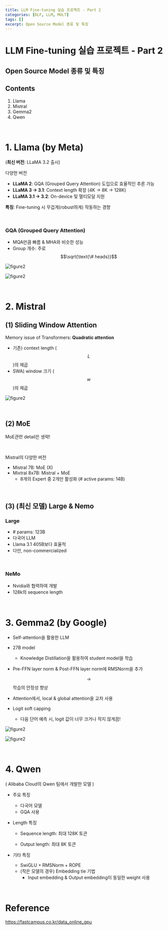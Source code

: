 ```yaml
---
title: LLM Fine-tuning 실습 프로젝트 - Part 2
categories: [DLF, LLM, MULT]
tags: []
excerpt: Open Source Model 종류 및 특징
---
```


<script src="https://cdn.mathjax.org/mathjax/latest/MathJax.js?config=TeX-AMS-MML_HTMLorMML" type="text/javascript"></script>



# LLM Fine-tuning 실습 프로젝트 - Part 2

## Open Source Model 종류 및 특징

## Contents

1. Llama
2. Mistral
3. Gemma2
4. Qwen

<br>

# 1. Llama (by Meta)

(**최신 버전**: LLaMA 3.2 출시)

다양한 버전

- **LLaMA 2**: GQA (Grouped Query Attention) 도입으로 효율적인 추론 가능
- **LLaMA 3 → 3.1**: Context length 확장 (4K → 8K → 128K)
- **LLaMA 3.1 → 3.2**: On-device 및 멀티모달 지원

**특징**: Fine-tuning 시 무겁게(robust하게) 작동하는 경향

<br>

### GQA (Grouped Query Attention)

- MQA만큼 빠름 & MHA와 비슷한 성능
- Group 개수: 주로 $$\sqrt{\text{\# heads}}$$

![figure2](/assets/img/llm/img638.png)

![figure2](/assets/img/llm/img639.png)

<br>

# 2. Mistral

## (1) Sliding Window Attention

Memory issue of Transformers: **Quadratic attention**

- 기존) context length ($$L$$)의 제곱
- SWA) window 크기 ($$w$$)의 제곱

![figure2](/assets/img/llm/img640.png)

<br>

## (2) MoE

MoE관련 detail은 생략!

<br>

Mistral의 다양한 버전

- Mistral 7B: MoE (X)
- Mixtral 8x7B: Mistral + MoE
  - 8개의 Expert 중 2개만 활성화 (\# active params: 14B)

<br>

## (3) (최신 모델) Large & Nemo

### Large

- \# params: 123B
- 다국어 LLM
- Llama 3.1 405B보다 효율적
- 다만, non-commercialized

<br>

### NeMo

- Nvidia와 협력하여 개발
- 128k의 sequence length

<br>

# 3. Gemma2 (by Google)

- Self-attention을 활용한 LLM

- 27B model

  - Knowledge Distillation을 활용하여 student model을 학습

- Pre-FFN layer norm & Post-FFN layer norm에 RMSNorm을 추가

  $$\rightarrow$$ 학습의 안정성 향상

- Attention에서, local & global attention을 교차 사용
- Logit soft capping
  - 다음 단어 예측 시, logit 값이 너무 크거나 작지 않게끔!

![figure2](/assets/img/llm/img641.png)

![figure2](/assets/img/llm/img642.png)

<br>

# 4. Qwen

( Alibaba Cloud의 Qwen 팀에서 개발한 모델 )

- 주요 특징

  - 다국어 모델
  - GQA 사용

- Length 특징

  - Sequence length: 최대 128K 토큰

  - Output length: 최대 8K 토큰

- 기타 특징
  - SwiGLU + RMSNorm + ROPE
  - (작은 모델의 경우) Embedding tie 기법
    - Input embedding & Output embedding이 동일한 weight 사용

<br>

# Reference

https://fastcampus.co.kr/data_online_gpu
